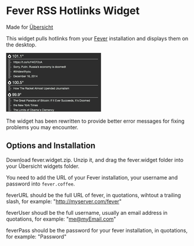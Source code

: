 # Fever RSS Hotlinks Widget

Made for [Übersicht](http://tracesof.net/uebersicht/)

This widget pulls hotlinks from your [Fever](http://feedafever.com/) installation and displays them on the desktop.

![screenshot](screenshot.png)

The widget has been rewritten to provide better error messages for fixing problems you may encounter.

## Options and Installation

Download fever.widget.zip. Unzip it, and drag the fever.widget folder into your Übersicht widgets folder.

You need to add the URL of your Fever installation, your username and password into `fever.coffee`. 

feverURL should be the full URL of fever, in quotations, wihtout a trailing slash, for example: "http://myserver.com/fever" 

feverUser shoudl be the full username, usually an email address in quotations, for example: "me@myEmail.com"

feverPass should be the password for your fever installation, in quotations, for example: "Password"